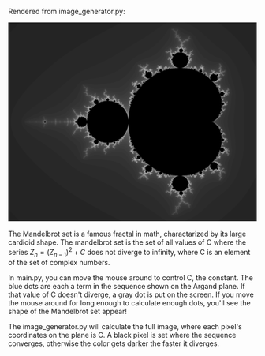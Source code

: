Rendered from image_generator.py:

![Rendered Mandelbrot from image_generator.py](https://github.com/standardProton/mandelbrot_tracer/blob/master/mandelbrot_large.jpg)

The Mandelbrot set is a famous fractal in math, charactarized by its large cardioid shape. The mandelbrot set is the set of all values of C where the series $Z_n = (Z_{n-1})^2+ C$ does not diverge to infinity, where C is an element of the set of complex numbers.

In main.py, you can move the mouse around to control C, the constant. The blue dots are each a term in the sequence shown on the Argand plane. If that value of C doesn't diverge, a gray dot is put on the screen. If you move the mouse around for long enough to calculate enough dots, you'll see the shape of the Mandelbrot set appear!

The image_generator.py will calculate the full image, where each pixel's coordinates on the plane is C. A black pixel is set where the sequence converges, otherwise the color gets darker the faster it diverges.
